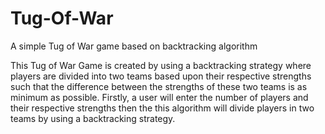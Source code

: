 # Tug-Of-War
A simple Tug of War game based on backtracking algorithm

This Tug of War Game is created by using a backtracking strategy where players are divided into two teams based upon their respective strengths such that the difference between the strengths of these two teams is as minimum as possible. Firstly, a user will enter the number of players and their respective strengths then the this algorithm will divide players in two teams by using a backtracking strategy.
